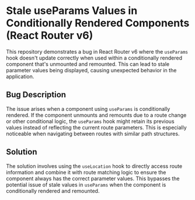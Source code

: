 # Stale useParams Values in Conditionally Rendered Components (React Router v6)

This repository demonstrates a bug in React Router v6 where the `useParams` hook doesn't update correctly when used within a conditionally rendered component that's unmounted and remounted.  This can lead to stale parameter values being displayed, causing unexpected behavior in the application.

## Bug Description

The issue arises when a component using `useParams` is conditionally rendered. If the component unmounts and remounts due to a route change or other conditional logic, the `useParams` hook might retain its previous values instead of reflecting the current route parameters.  This is especially noticeable when navigating between routes with similar path structures.

## Solution

The solution involves using the `useLocation` hook to directly access route information and combine it with route matching logic to ensure the component always has the correct parameter values.  This bypasses the potential issue of stale values in `useParams` when the component is conditionally rendered and remounted.